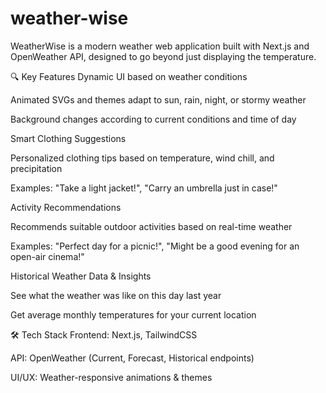 # weather-wise
WeatherWise is a modern weather web application built with Next.js and OpenWeather API, designed to go beyond just displaying the temperature.

🔍 Key Features
Dynamic UI based on weather conditions

Animated SVGs and themes adapt to sun, rain, night, or stormy weather

Background changes according to current conditions and time of day

Smart Clothing Suggestions

Personalized clothing tips based on temperature, wind chill, and precipitation

Examples: "Take a light jacket!", "Carry an umbrella just in case!"

Activity Recommendations

Recommends suitable outdoor activities based on real-time weather

Examples: "Perfect day for a picnic!", "Might be a good evening for an open-air cinema!"

Historical Weather Data & Insights

See what the weather was like on this day last year

Get average monthly temperatures for your current location

🛠️ Tech Stack
Frontend: Next.js, TailwindCSS

API: OpenWeather (Current, Forecast, Historical endpoints)

UI/UX: Weather-responsive animations & themes
